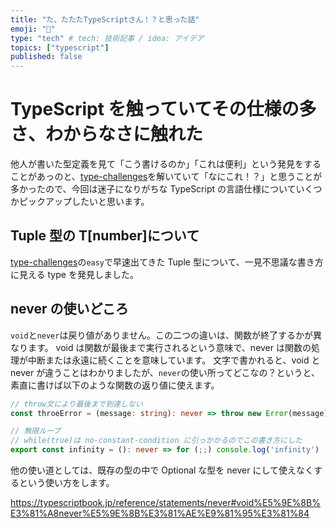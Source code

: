 ```yaml
---
title: "た、たたたTypeScriptさん！？と思った話"
emoji: "💬"
type: "tech" # tech: 技術記事 / idea: アイデア
topics: ["typescript"]
published: false
---
```


# TypeScript を触っていてその仕様の多さ、わからなさに触れた

他人が書いた型定義を見て「こう書けるのか」「これは便利」という発見をすることがあっのと、[type-challenges](https://github.com/type-challenges/type-challenges)を解いていて「なにこれ！？」と思うことが多かったので、今回は迷子になりがちな TypeScript の言語仕様についていくつかピックアップしたいと思います。

## Tuple 型の T[number]について

[type-challenges](https://github.com/type-challenges/type-challenges)の`easy`で早速出てきた Tuple 型について、一見不思議な書き方に見える type を発見しました。

## never の使いどころ

`void`と`never`は戻り値がありません。この二つの違いは、関数が終了するかが異なります。
void は関数が最後まで実行されるという意味で、never は関数の処理が中断または永遠に続くことを意味しています。
文字で書かれると、void と never が違うことはわかりましたが、`never`の使い所ってどこなの？というと、素直に書けば以下のような関数の返り値に使えます。

```typescript
// throw文により最後まで到達しない
const throeError = (message: string): never => throw new Error(message);

// 無限ループ
// while(true)は no-constant-condition に引っかかるのでこの書き方にした
export const infinity = (): never => for (;;) console.log('infinity')
```

他の使い道としては、既存の型の中で Optional な型を never にして使えなくするという使い方をします。

https://typescriptbook.jp/reference/statements/never#void%E5%9E%8B%E3%81%A8never%E5%9E%8B%E3%81%AE%E9%81%95%E3%81%84
